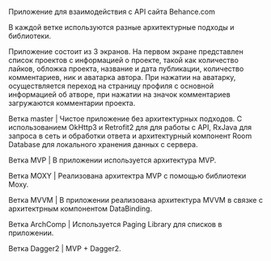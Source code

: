 Приложение для взаимодействия с API сайта Behance.com

В каждой ветке используются разные архитектурные подходы и библиотеки. 

Приложение состоит из 3 экранов. 
На первом экране представлен список проектов с информацией о проекте,
такой как количество лайков, обложка проекта, название и дата публикации,
количество комментариев, ник и аватарка автора. При нажатии на аватарку, 
осуществляется переход на страницу профиля с основной информацией об атворе,
при нажатии на значок комментариев загружаются комментарии проекта.

Ветка master | Чистое приложение без архитектурных подходов. C использованием OkHttp3 и Retrofit2 для для работы с API, RxJava для запроса в сеть и обработки ответа и архитектурный компонент Room Database для локального хранения данных с сервера. 

Ветка MVP | В приложении используется архитектура MVP.

Ветка MOXY | Реализована архитектра MVP с помощью библиотеки Moxy.

Ветка MVVM | В приложении реализована архитектура MVVM в связке с архитектрным компонентом DataBinding.

Ветка ArchComp | Используется Paging Library для списков в приложении.

Ветка Dagger2 | MVP + Dagger2.
